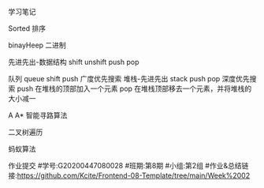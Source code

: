 学习笔记

Sorted	排序

binayHeep 二进制

先进先出-数据结构
shift	unshift
push pop

队列
queue	shift	push	广度优先搜索
堆栈-先进先出
stack	push pop	深度优先搜索
push 在堆栈的顶部加入一个元素
pop 在堆栈顶部移去一个元素，并将堆栈的大小减一


A A* 智能寻路算法

二叉树遍历

蚂蚁算法

作业提交
#学号:G20200447080028
#班期:第8期
#小组:第2组
#作业&总结链接:https://github.com/Kcite/Frontend-08-Template/tree/main/Week%2002